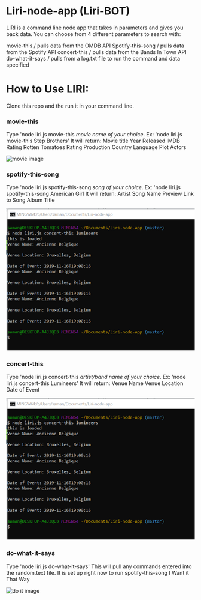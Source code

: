 # Liri-node-app (Liri-BOT)

LIRI is a command line node app that takes in parameters and gives you back data. You can choose from 4 different parameters to search with:

movie-this / pulls data from the OMDB API
Spotify-this-song / pulls data from the Spotify API
concert-this / pulls data from the Bands In Town API
do-what-it-says / pulls from a log.txt file to run the command and data specified

# How to Use LIRI:

Clone this repo and the run it in your command line. 

### movie-this
Type 'node liri.js movie-this *movie name of your choice*. Ex: 'node liri.js movie-this Step Brothers'
It will return:
Movie title
Year Released
IMDB Rating
Rotten Tomatoes Rating
Production Country
Language
Plot
Actors

![movie image]("./screenshots/moviethis.png")


### spotify-this-song
Type 'node liri.js spotify-this-song *song of your choice*.
Ex: 'node liri.js spotify-this-song American Girl
It will return:
Artist
Song Name
Preview Link to Song
Album Title

![spotify image](https://github.com/samanthalynnes/Liri-node-app/blob/master/screenshots/concertthis.png)

### concert-this
Type 'node liri.js concert-this *artist/band name of your choice*.
Ex: 'node liri.js concert-this Lumineers'
It will return:
Venue Name
Venue Location
Date of Event

![concert image](./screenshots/concertthis.png)

### do-what-it-says

Type 'node liri.js do-what-it-says'
This will pull any commands entered into the random.text file. It is set up right now to run spotify-this-song I Want it That Way

![do it image]("./screenshots/dowhatitsays.png")







